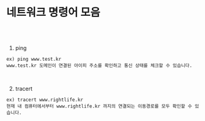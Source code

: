 # 네트워크 명령어 모음

<br /><br />

1. ping
```
ex) ping www.test.kr
www.test.kr 도메인이 연결된 아이피 주소를 확인하고 통신 상태를 체크할 수 있습니다.
```

<br/>

2. tracert
```
ex) tracert www.rightlife.kr
현재 내 컴퓨터에서부터 www.rightlife.kr 까지의 연결되는 이동경로를 모두 확인할 수 있습니다.
```
